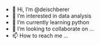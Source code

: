 - 👋 Hi, I’m @deischberer
- 👀 I’m interested in data analysis
- 🌱 I’m currently learning python
- 💞️ I’m looking to collaborate on ...
- 📫 How to reach me ...

<!---
deischberer/deischberer is a ✨ special ✨ repository because its `README.md` (this file) appears on your GitHub profile.
You can click the Preview link to take a look at your changes.
--->
